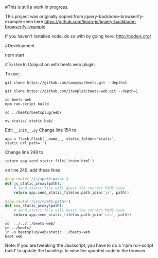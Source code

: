 #This is still a work in progress.

This project was originally copied from jquery-backbone-browserify-example
seen here https://github.com/learn-js/jquery-backbone-browserify-example

If you haven't installed node, do so with
by going here: http://nodejs.org/

#Development

npm start


#To Use In Conjuction with beets web plugin

To use:

```
git clone https://github.com/sampsyo/beets.git --depth=1
```

```
git clone https://github.com/jtemplet/beets-web.git --depth=1
```

```
cd beets-web
npm run-script build
```

```
cd ../beets/beetsplug/web/
```

```
mv static/ static.bak/
```
Edit `__init__.py`
Change line 154 to

```
app = flask.Flask(__name__, static_folder='static', static_url_path='')
```

Change line 248 to

```
return app.send_static_file('index.html')
```

on line 249, add these lines

```python
@app.route('/js/<path:path>')
def js_static_proxy(path):
    # send_static_file will guess the correct MIME type
    return app.send_static_file(os.path.join('js', path))

@app.route('/css/<path:path>')
def css_static_proxy(path):
    # send_static_file will guess the correct MIME type
    return app.send_static_file(os.path.join('css', path))
```

```
cd  ../../../beets-web/
cd ../beets/
ln -s beetsplug/web/static ../beets-web
beet web
```

Note: If you are tweaking the Javascript, you have to do a 'npm run-script build' to update the bundle.js to view the updated code in the browser




